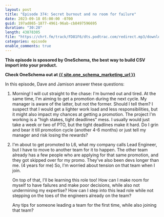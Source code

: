 ```yaml
---
layout: post
title: "Episode 374: Secret burnout and no room for failure"
date: 2023-09-18 05:00:00 -0700
guid: 197ad865-1877-4961-96ab-cb8497596695
duration: "30:28"
length: 43878305
file: "https://chrt.fm/track/FD81F6/dts.podtrac.com/redirect.mp3/download.softskills.audio/sse-374.mp3"
categories: episode
enable_comments: true
---
```


<b>This episode is sposored by OneSchema, the best way to build CSV import into your product.</b>

<b>Check OneSchema out at <a href="{{ site.one_schema_marketing_url }}">{{ site.one_schema_marketing_url }}</a></b>

In this episode, Dave and Jamison answer these questions:

1. Morning! I will cut straight to the chase: I'm burned out and tired. At the same time, I'm aiming to get a promotion during the next cycle. My manager is aware of the latter, but not the former. Should I tell them? I suspect that I would get a lighter work load and less responsibilities, but it might also impact my chances at getting a promotion. The project I'm working is a "high stakes, tight deadlines" mess. I usually would just take a week or two of PTO, but the tight deadlines make it hard. Do I grin and bear it till promotion cycle (another 4-6 months) or just tell my manager and risk losing the rewards?

2. I'm about to get promoted to L6, what my company calls Lead Engineer, but I have to move to another team for it to happen. The other team already has a few people who are applying for that same promotion, and they got skipped over for my promo. They've also been devs longer than me. (4 years for me) So, I'm worried about tension on that team when I join.
   
   On top of that, I'll be learning this role too! How can I make room for myself to have failures and make poor decisions, while also not undermining my expertise? How can I step into this lead role while not stepping on the toes of the engineers already on the team?
   
   Any tips for someone leading a team for the first time, while also joining that team?
